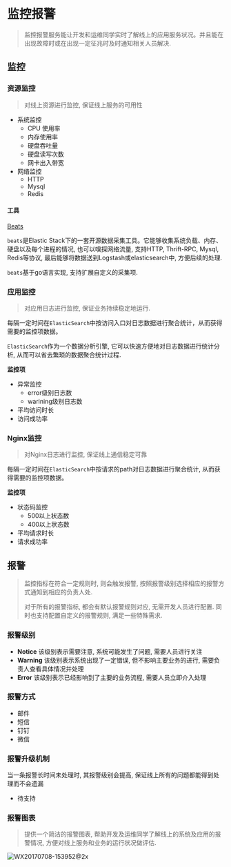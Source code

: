 # 监控报警

> 监控报警服务能让开发和运维同学实时了解线上的应用服务状况。并且能在出现故障时或在出现一定征兆时及时通知相关人员解决. 

## 监控

### 资源监控

> 对线上资源进行监控, 保证线上服务的可用性

- 系统监控
  - CPU 使用率
  - 内存使用率
  - 硬盘吞吐量
  - 硬盘读写次数
  - 网卡出入带宽
- 网络监控
  - HTTP
  - Mysql
  - Redis

#### 工具

[Beats](https://www.elastic.co/cn/products/beats)

`beats`是Elastic Stack下的一套开源数据采集工具。它能够收集系统负载、内存、硬盘以及每个进程的情况, 也可以嗅探网络流量, 支持HTTP, Thrift-RPC, Mysql, Redis等协议, 最后能够将数据送到Logstash或elasticsearch中, 方便后续的处理.

`beats`基于go语言实现, 支持扩展自定义的采集项.

### 应用监控

> 对应用日志进行监控, 保证业务持续稳定地运行.

每隔一定时间在`ElasticSearch`中按访问入口对日志数据进行聚合统计，从而获得需要的监控项数据。

`ElasticSearch`作为一个数据分析引擎, 它可以快速方便地对日志数据进行统计分析, 从而可以省去繁琐的数据聚合统计过程.  

**监控项**

- 异常监控
  - error级别日志数
  - warining级别日志数
- 平均访问时长
- 访问成功率

### Nginx监控

> 对Nginx日志进行监控, 保证线上通信稳定可靠

每隔一定时间在`ElasticSearch`中按请求的path对日志数据进行聚合统计, 从而获得需要的监控项数据。

**监控项**

- 状态码监控
  - 500以上状态数
  - 400以上状态数
- 平均请求时长
- 请求成功率

## 报警

> 监控指标在符合一定规则时, 则会触发报警, 按照报警级别选择相应的报警方式通知到相应的负责人处. 
>
> 对于所有的报警指标, 都会有默认报警规则对应, 无需开发人员进行配置. 同时也支持配置自定义的报警规则, 满足一些特殊需求.

### 报警级别

- **Notice** 该级别表示需要注意, 系统可能发生了问题, 需要人员进行关注
- **Warning** 该级别表示系统出现了一定错误, 但不影响主要业务的进行, 需要负责人查看具体情况并处理
- **Error** 该级别表示已经影响到了主要的业务流程, 需要人员立即介入处理

### 报警方式

- 邮件
- 短信
- 钉钉
- 微信

### 报警升级机制

当一条报警长时间未处理时, 其报警级别会提高, 保证线上所有的问题都能得到处理而不会遗漏

- 待支持

### 报警图表

> 提供一个简洁的报警图表, 帮助开发及运维同学了解线上的系统及应用的报警情况, 方便对线上服务和业务的运行状况做评估.

![WX20170708-153952@2x](https://ws4.sinaimg.cn/large/006tNc79ly1fhekxa2m87j31kw0z0n3y.jpg)

